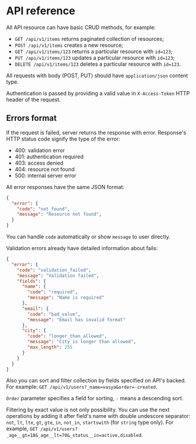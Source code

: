 # API reference

All API resource can have basic CRUD methods, for example:
  - `GET /api/v1/items` returns paginated collection of resources;
  - `POST /api/v1/items` creates a new resource;
  - `GET /api/v1/items/123` returns a particular resource with `id=123`;
  - `PUT /api/v1/items/123` updates a particular resource with `id=123`;
  - `DELETE /api/v1/items/123` deletes a particular resource with `id=123`.

All requests with body (POST, PUT) should have `application/json` content type.

Authentication is passed by providing a valid value in `X-Access-Token` HTTP header of the request.

## Errors format

If the request is failed, server returns the response with error.
Response's HTTP status code signify the type of the error:
  - 400: validation error
  - 401: authentication required
  - 403: access denied
  - 404: resource not found
  - 500: internal server error

All error responses have the same JSON format:
```json
{
  "error": {
    "code": "not_found",
    "message": "Resource not found",
  }
}
```

You can handle `code` automatically or show `message` to user directly.

Validation errors already have detailed information about fails:
```json
{
  "error": {
    "code": "validation_failed",
    "message": "Validation failed",
    "fields": {
      "name": {
        "code": "required",
        "message": "Name is required"
      },
      "email": {
        "code": "bad_value",
        "message": "Email has invalid format"
      },
      "city": {
        "code": "longer_than_allowed",
        "message": "City is longer than allowed",
        "max_length": 255
      }
    }
  }
}
```

Also you can sort and filter collection by fields specified on API's backed.
For example: `GET /api/v1/users?_name=vasya&order=-created`.

`Order` parameter specifies a field for sorting, `-` means a descending sort.

Filtering by exact value is not
only possibility. You can use the next operations by adding it after field's
name with double undescore separator: `not`, `lt`, `lte`, `gt`, `gte`, `in`,
`not_in`, `startswith` (for `string` type only). For example,
`GET /api/v1/users?_age__gt=18&_age__lt=70&_status__in=active,disabled`.
